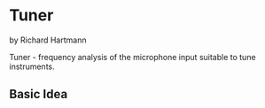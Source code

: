 # Tuner
by Richard Hartmann

Tuner - frequency analysis of the microphone input suitable to tune instruments.

## Basic Idea





